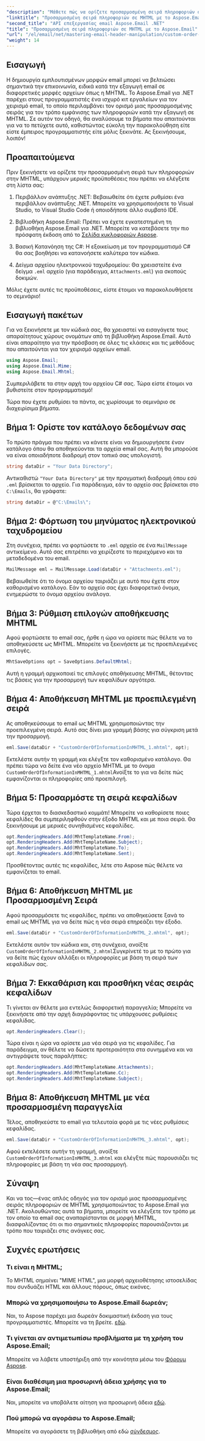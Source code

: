 ```yaml
---
"description": "Μάθετε πώς να ορίζετε προσαρμοσμένη σειρά πληροφοριών σε MHTML χρησιμοποιώντας το Aspose.Email για .NET σε αυτό το βήμα προς βήμα εκπαιδευτικό βίντεο."
"linktitle": "Προσαρμοσμένη σειρά πληροφοριών σε MHTML με το Aspose.Email"
"second_title": "API επεξεργασίας email Aspose.Email .NET"
"title": "Προσαρμοσμένη σειρά πληροφοριών σε MHTML με το Aspose.Email"
"url": "/el/email/net/mastering-email-header-manipulation/custom-order-of-information-in-mhtml/"
"weight": 14
---
```


## Εισαγωγή

Η δημιουργία εμπλουτισμένων μορφών email μπορεί να βελτιώσει σημαντικά την επικοινωνία, ειδικά κατά την εξαγωγή email σε διαφορετικές μορφές αρχείων όπως η MHTML. Το Aspose.Email για .NET παρέχει στους προγραμματιστές ένα ισχυρό κιτ εργαλείων για τον χειρισμό email, το οποίο περιλαμβάνει τον ορισμό μιας προσαρμοσμένης σειράς για τον τρόπο εμφάνισης των πληροφοριών κατά την εξαγωγή σε MHTML. Σε αυτόν τον οδηγό, θα αναλύσουμε τα βήματα που απαιτούνται για να το πετύχετε αυτό, καθιστώντας εύκολη την παρακολούθηση είτε είστε έμπειρος προγραμματιστής είτε μόλις ξεκινάτε. Ας ξεκινήσουμε, λοιπόν!

## Προαπαιτούμενα

Πριν ξεκινήσετε να ορίζετε την προσαρμοσμένη σειρά των πληροφοριών στην MHTML, υπάρχουν μερικές προϋποθέσεις που πρέπει να ελέγξετε στη λίστα σας:

1. Περιβάλλον ανάπτυξης .NET: Βεβαιωθείτε ότι έχετε ρυθμίσει ένα περιβάλλον ανάπτυξης .NET. Μπορείτε να χρησιμοποιήσετε το Visual Studio, το Visual Studio Code ή οποιοδήποτε άλλο συμβατό IDE.

2. Βιβλιοθήκη Aspose.Email: Πρέπει να έχετε εγκατεστημένη τη βιβλιοθήκη Aspose.Email για .NET. Μπορείτε να κατεβάσετε την πιο πρόσφατη έκδοση από το [Σελίδα κυκλοφοριών Aspose](https://releases.aspose.com/email/net/).

3. Βασική Κατανόηση της C#: Η εξοικείωση με τον προγραμματισμό C# θα σας βοηθήσει να κατανοήσετε καλύτερα τον κώδικα.

4. Δείγμα αρχείου ηλεκτρονικού ταχυδρομείου: Θα χρειαστείτε ένα δείγμα `.eml` αρχείο (για παράδειγμα, `Attachments.eml`) για σκοπούς δοκιμών.

Μόλις έχετε αυτές τις προϋποθέσεις, είστε έτοιμοι να παρακολουθήσετε το σεμινάριο!

## Εισαγωγή πακέτων

Για να ξεκινήσετε με τον κώδικά σας, θα χρειαστεί να εισαγάγετε τους απαραίτητους χώρους ονομάτων από τη βιβλιοθήκη Aspose.Email. Αυτό είναι απαραίτητο για την πρόσβαση σε όλες τις κλάσεις και τις μεθόδους που απαιτούνται για τον χειρισμό αρχείων email.

```csharp
using Aspose.Email;
using Aspose.Email.Mime;
using Aspose.Email.Mhtml;
```

Συμπεριλάβετε τα στην αρχή του αρχείου C# σας. Τώρα είστε έτοιμοι να βυθιστείτε στον προγραμματισμό!

Τώρα που έχετε ρυθμίσει τα πάντα, ας χωρίσουμε το σεμινάριο σε διαχειρίσιμα βήματα.

## Βήμα 1: Ορίστε τον κατάλογο δεδομένων σας

Το πρώτο πράγμα που πρέπει να κάνετε είναι να δημιουργήσετε έναν κατάλογο όπου θα αποθηκεύονται τα αρχεία email σας. Αυτή θα μπορούσε να είναι οποιαδήποτε διαδρομή στον τοπικό σας υπολογιστή.

```csharp
string dataDir = "Your Data Directory";
```

Αντικαθιστώ `"Your Data Directory"` με την πραγματική διαδρομή όπου εσύ `.eml` βρίσκεται το αρχείο. Για παράδειγμα, εάν το αρχείο σας βρίσκεται στο `C:\Emails`, θα γράφατε:

```csharp
string dataDir = @"C:\Emails\";
```

## Βήμα 2: Φόρτωση του μηνύματος ηλεκτρονικού ταχυδρομείου

Στη συνέχεια, πρέπει να φορτώσετε το `.eml` αρχείο σε ένα `MailMessage` αντικείμενο. Αυτό σας επιτρέπει να χειρίζεστε το περιεχόμενο και τα μεταδεδομένα του email.

```csharp
MailMessage eml = MailMessage.Load(dataDir + "Attachments.eml");
```

Βεβαιωθείτε ότι το όνομα αρχείου ταιριάζει με αυτό που έχετε στον καθορισμένο κατάλογο. Εάν το αρχείο σας έχει διαφορετικό όνομα, ενημερώστε το όνομα αρχείου ανάλογα.

## Βήμα 3: Ρύθμιση επιλογών αποθήκευσης MHTML

Αφού φορτώσετε το email σας, ήρθε η ώρα να ορίσετε πώς θέλετε να το αποθηκεύσετε ως MHTML. Μπορείτε να ξεκινήσετε με τις προεπιλεγμένες επιλογές.

```csharp
MhtSaveOptions opt = SaveOptions.DefaultMhtml;
```

Αυτή η γραμμή αρχικοποιεί τις επιλογές αποθήκευσης MHTML, θέτοντας τις βάσεις για την προσαρμογή των κεφαλίδων αργότερα.

## Βήμα 4: Αποθήκευση MHTML με προεπιλεγμένη σειρά

Ας αποθηκεύσουμε το email ως MHTML χρησιμοποιώντας την προεπιλεγμένη σειρά. Αυτό σας δίνει μια γραμμή βάσης για σύγκριση μετά την προσαρμογή.

```csharp
eml.Save(dataDir + "CustomOrderOfInformationInMHTML_1.mhtml", opt);
```

Εκτελέστε αυτήν τη γραμμή και ελέγξτε τον καθορισμένο κατάλογο. Θα πρέπει τώρα να δείτε ένα νέο αρχείο MHTML με το όνομα `CustomOrderOfInformationInMHTML_1.mhtml`Ανοίξτε το για να δείτε πώς εμφανίζονται οι πληροφορίες από προεπιλογή.

## Βήμα 5: Προσαρμόστε τη σειρά κεφαλίδων

Τώρα έρχεται το διασκεδαστικό κομμάτι! Μπορείτε να καθορίσετε ποιες κεφαλίδες θα συμπεριληφθούν στην έξοδο MHTML και με ποια σειρά. Θα ξεκινήσουμε με μερικές συνηθισμένες κεφαλίδες.

```csharp
opt.RenderingHeaders.Add(MhtTemplateName.From);
opt.RenderingHeaders.Add(MhtTemplateName.Subject);
opt.RenderingHeaders.Add(MhtTemplateName.To);
opt.RenderingHeaders.Add(MhtTemplateName.Sent);
```

Προσθέτοντας αυτές τις κεφαλίδες, λέτε στο Aspose πώς θέλετε να εμφανίζεται το email.

## Βήμα 6: Αποθήκευση MHTML με Προσαρμοσμένη Σειρά

Αφού προσαρμόσετε τις κεφαλίδες, πρέπει να αποθηκεύσετε ξανά το email ως MHTML για να δείτε πώς η νέα σειρά επηρεάζει την έξοδο.

```csharp
eml.Save(dataDir + "CustomOrderOfInformationInMHTML_2.mhtml", opt);
```

Εκτελέστε αυτόν τον κώδικα και, στη συνέχεια, ανοίξτε `CustomOrderOfInformationInMHTML_2.mhtml`Συγκρίνετέ το με το πρώτο για να δείτε πώς έχουν αλλάξει οι πληροφορίες με βάση τη σειρά των κεφαλίδων σας.

## Βήμα 7: Εκκαθάριση και προσθήκη νέας σειράς κεφαλίδων

Τι γίνεται αν θέλετε μια εντελώς διαφορετική παραγγελία; Μπορείτε να ξεκινήσετε από την αρχή διαγράφοντας τις υπάρχουσες ρυθμίσεις κεφαλίδας.

```csharp
opt.RenderingHeaders.Clear();
```

Τώρα είναι η ώρα να ορίσετε μια νέα σειρά για τις κεφαλίδες. Για παράδειγμα, αν θέλετε να δώσετε προτεραιότητα στα συνημμένα και να αντιγράψετε τους παραλήπτες:

```csharp
opt.RenderingHeaders.Add(MhtTemplateName.Attachments);
opt.RenderingHeaders.Add(MhtTemplateName.Cc);
opt.RenderingHeaders.Add(MhtTemplateName.Subject);
```

## Βήμα 8: Αποθήκευση MHTML με νέα προσαρμοσμένη παραγγελία

Τέλος, αποθηκεύστε το email για τελευταία φορά με τις νέες ρυθμίσεις κεφαλίδας.

```csharp
eml.Save(dataDir + "CustomOrderOfInformationInMHTML_3.mhtml", opt);
```

Αφού εκτελέσετε αυτήν τη γραμμή, ανοίξτε `CustomOrderOfInformationInMHTML_3.mhtml` και ελέγξτε πώς παρουσιάζει τις πληροφορίες με βάση τη νέα σας προσαρμογή.

## Σύναψη

Και να τος—ένας απλός οδηγός για τον ορισμό μιας προσαρμοσμένης σειράς πληροφοριών σε MHTML χρησιμοποιώντας το Aspose.Email για .NET. Ακολουθώντας αυτά τα βήματα, μπορείτε να ελέγξετε τον τρόπο με τον οποίο τα email σας αναπαρίστανται σε μορφή MHTML, διασφαλίζοντας ότι οι πιο σημαντικές πληροφορίες παρουσιάζονται με τρόπο που ταιριάζει στις ανάγκες σας. 

## Συχνές ερωτήσεις

### Τι είναι η MHTML;
Το MHTML σημαίνει "MIME HTML", μια μορφή αρχειοθέτησης ιστοσελίδας που συνδυάζει HTML και άλλους πόρους, όπως εικόνες.

### Μπορώ να χρησιμοποιήσω το Aspose.Email δωρεάν;
Ναι, το Aspose παρέχει μια δωρεάν δοκιμαστική έκδοση για τους προγραμματιστές. Μπορείτε να τη βρείτε. [εδώ](https://releases.aspose.com/).

### Τι γίνεται αν αντιμετωπίσω προβλήματα με τη χρήση του Aspose.Email;
Μπορείτε να λάβετε υποστήριξη από την κοινότητα μέσω του [Φόρουμ Aspose](https://forum.aspose.com/c/email/12/).

### Είναι διαθέσιμη μια προσωρινή άδεια χρήσης για το Aspose.Email;
Ναι, μπορείτε να υποβάλετε αίτηση για προσωρινή άδεια [εδώ](https://purchase.aspose.com/temporary-license/).

### Πού μπορώ να αγοράσω το Aspose.Email;
Μπορείτε να αγοράσετε τη βιβλιοθήκη από εδώ [σύνδεσμος](https://purchase.aspose.com/buy).